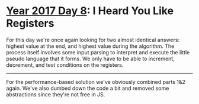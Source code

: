 # [Year 2017 Day 8](https://adventofcode.com/2017/day/8): I Heard You Like Registers

For this day we're once again looking for two almost identical answers: highest value at the end, and highest value during the algorithm.
The process itself involves some input parsing to interpret and execute the little pseudo language that it forms.
We only have to be able to increment, decrement, and test conditions on the registers.

---

For the performance-based solution we've obviously combined parts 1&2 again.
We've also dumbed down the code a bit and removed some abstractions since they're not free in JS.
